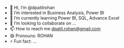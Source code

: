 - 👋 Hi, I’m @dpatilrohan
- 👀 I’m interested in Business Analysis, Power BI
- 🌱 I’m currently learning Power BI, SQL, Advance Excel
- 💞️ I’m looking to collaborate on ...
- 📫 How to reach me dpatil.rohan@gmail.com
- 😄 Pronouns: ROHAN 
- ⚡ Fun fact: ...

<!---
dpatilrohan/dpatilrohan is a ✨ special ✨ repository because its `README.md` (this file) appears on your GitHub profile.
You can click the Preview link to take a look at your changes.
--->

